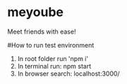 # meyoube
Meet friends with ease!

#How to run test environment
1. In root folder run 'npm i'
2. In terminal run: npm start
3. In browser search: localhost:3000/
